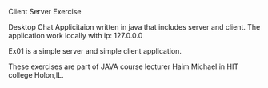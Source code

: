 Client Server Exercise

Desktop Chat Applicitaion written in java that includes server and client. The application work locally with ip: 127.0.0.0

Ex01 is a simple server and simple client application.

These exercises are part of JAVA course lecturer Haim Michael in HIT college Holon,IL.